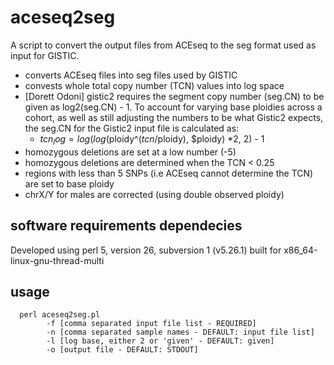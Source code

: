 # aceseq2seg

A script to convert the output files from ACEseq to the seg format used as input for GISTIC.

 - converts ACEseq files into seg files used by GISTIC
 - convests whole total copy number (TCN) values into log space
 - [Dorett Odoni] gistic2 requires the segment copy number (seg.CN) to be given as log2(seg.CN) - 1. To account for varying base ploidies across a cohort, as well as still adjusting the numbers to be what Gistic2 expects, the seg.CN for the Gistic2 input file is calculated as:
   - $tcn_log = log( log($ploidy^($tcn/$ploidy), $ploidy) *2, 2) - 1
 - homozygous deletions are set at a low number (-5)
 - homozygous deletions are determined when the TCN < 0.25
 - regions with less than 5 SNPs (i.e ACEseq cannot determine the TCN) are set to base ploidy
 - chrX/Y for males are corrected (using double observed ploidy)

## software requirements dependecies

Developed using perl 5, version 26, subversion 1 (v5.26.1) built for x86_64-linux-gnu-thread-multi

## usage

```
  perl aceseq2seg.pl
        -f [comma separated input file list - REQUIRED]
        -n [comma separated sample names - DEFAULT: input file list]
        -l [log base, either 2 or 'given' - DEFAULT: given]
        -o [output file - DEFAULT: STDOUT]
```
